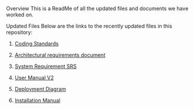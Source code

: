 Overview
This is a ReadMe of all the updated files and documents we have worked on. 

Updated Files
Below are the links to the recently updated files in this repository:

1. [Coding Standards](https://github.com/COS301-SE-2024/Extended-Planning-Instrument-for-Unpredictable-Spaces-and-Environments/blob/main/Docs/Coding%20Standards%20v1.pdf)

2. [Architectural requirements document](https://github.com/COS301-SE-2024/Extended-Planning-Instrument-for-Unpredictable-Spaces-and-Environments/blob/62ce4bca1837696d088ab7724fb885a469c83c58/Docs/Architectural%20Requirements%20Document_FinalVersion.pdf) 

3. [System Requirement SRS](https://github.com/COS301-SE-2024/Extended-Planning-Instrument-for-Unpredictable-Spaces-and-Environments/blob/62ce4bca1837696d088ab7724fb885a469c83c58/Docs/System%20Requirement%20Specification_FinalVersion.pdf) 

4. [User Manual V2](https://github.com/COS301-SE-2024/Extended-Planning-Instrument-for-Unpredictable-Spaces-and-Environments/blob/main/Docs/User%20Manual%20V2.pdf)

5. [Deployment Diagram](https://github.com/COS301-SE-2024/Extended-Planning-Instrument-for-Unpredictable-Spaces-and-Environments/blob/62ce4bca1837696d088ab7724fb885a469c83c58/Docs/Deployment%20Final%20Diagram.pdf)

6. [Installation Manual](https://github.com/COS301-SE-2024/Extended-Planning-Instrument-for-Unpredictable-Spaces-and-Environments/blob/62ce4bca1837696d088ab7724fb885a469c83c58/Docs/Installation%20Manual.pdf)
